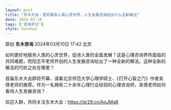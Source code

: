 ```yaml
---
layout: post
title: "东木大会｜更好服务人类心灵世界，人生发展咨询给出什么全新解法"
date: 2024-03-10
tags: ['咨询手记']
style: huoshui
---
```


原创 **东木咨询** 2024年03月10日 17:42 北京

如何更好地服务人类的心灵世界，促进人类的全面发展？这是心理咨询界所面临的共同难题，而阳志平老师开创的人生发展咨询给出了一种全新的解法。这种全新的解法的巧妙之处在哪里？  
  
首届东木大会即将开幕，请看北京师范大学心理学硕士、《打开心智之门》作者吴倩老师的推荐。作为一名拥有二十余年心理行业经验的心理咨询师，吴倩老师如何看待人生发展咨询？  
  
欢迎入群，共同关注东木大会：https://qr29.cn/AoJMq8